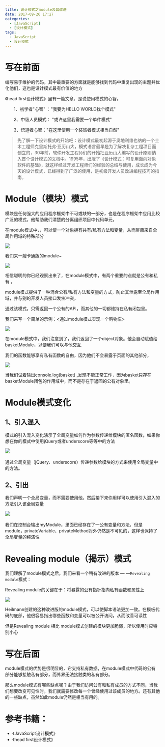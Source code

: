 ```yaml
---
title: 设计模式之module及其改进
date: 2017-09-26 17:27
categories:
  - [JavaScript]
  - [设计模式]
tags:
  - JavaScript
  - 设计模式
---
```

# 写在前面
编写易于维护的代码，其中最重要的方面就是能够找到代码中重复出现的主题并优化他们，这也是设计模式最有价值的地方

《head first设计模式》里有一篇文章，是说使用模式的心智，

　　1、初学者"心智" ："我要为HELLO WORLD找个模式"

　　2、中级人员模式： "或许这里我需要一个单件模式"

　　3、悟道者心智："在这里使用一个装饰者模式相当自然"

> 先了解一下设计模式的开始吧：设计模式最初起源于奥地利维也纳的一个土木工程师克里斯托弗·亚历山大，模式语言最早是为了解决复杂工程项目而创立的，30年前，软件开发工程师们的开始把亚历山大编写的设计原则纳入首个设计模式的文档中。1995年，出版了《设计模式：可复用面向对象软件的基础》，就这样经过开发工程师们的经验的总结与使用，成长成为今天的设计模式，已经得到了广泛的使用，是初级开发人员改进编程技巧的指南。

<!-- more -->

# Module（模块）模式
模块是任何强大的应用程序框架中不可或缺的一部分，也是在程序框架中应用比较广泛的模式，他帮助我们清楚的分离组织项目中代码单元，

在module模式中，，可以使一个对象拥有共有/私有方法和变量，从而屏蔽来自全局作用域的特殊部分

<fancybox>![](https://www.chenqaq.com/assets/cnblogs_img/1140602-20170924125128212-1468875537.png)</fancybox>

我们来一艘卡通版的module~

<fancybox>![](https://www.chenqaq.com/assets/cnblogs_img/1140602-20170924144213196-565819862.png)</fancybox>

相信聪明的你已经观察出来了，在module模式中，有两个重要的点就是公有和私有 ，

module模式提供了一种混合公有/私有方法和变量的方式，防止其泄露至全局作用域，并与别的开发人员接口发生冲突，

通过该模式，只需返回一个公有的API，而其他的一切都维持在私有闭包里。

我们来写一个简单的示例：<通过module模式实现一个购物车>

<fancybox>![](https://www.chenqaq.com/assets/cnblogs_img/1140602-20170924132031712-270931622.png)</fancybox>

在module模式中，我们注意到了，我们返回了一个object对象。他会自动赋值给basketModule，以便我们可以与他交互.

我们的函数能够享有私有函数的自由，因为他们不会暴露于页面的其他部分，

<fancybox>![](https://www.chenqaq.com/assets/cnblogs_img/1140602-20170924153457306-1818881545.png)</fancybox>

当我们试着输出console.log(basket) ,发现不能正常工作，因为basket只存在basketModule闭包的作用域中，而不是存在于返回的公有对象里。

# Module模式变化
## 1、引入混入

模式的引入混入变化演示了全局变量如何作为参数传递给模块的匿名函数，如果你想在你的模式中使用jQuery或者underscore等等中的方法

<fancybox>![](https://www.chenqaq.com/assets/cnblogs_img/1140602-20170924154751493-1830813599.png)</fancybox>　

通过全局变量（jQuery、underscore）传递参数给模块的方式来使用全局变量中的方法。

## 2、引出

我们声明一个全局变量，而不需要使用他。然后接下来你用样可以使用引入混入的方法引入该全局变量

<fancybox>![](https://www.chenqaq.com/assets/cnblogs_img/1140602-20170924160243259-1131636796.png)</fancybox>　　

我们在控制台输出myModule，里面已经存在了一公有变量和方法，但是module，privateVariable、privateMethod对外仍然是不可见的，这样也保持了全局变量的纯洁性

# Revealing module（揭示）模式
我们理解了module模式之后，我们来看一个稍有改进的版本 — —`Revealing module`模式：

Revealing module的关键在于：将暴露的公有指针指向私有函数和属性上

<fancybox>![](https://www.chenqaq.com/assets/cnblogs_img/1140602-20170925191341667-550603813.png)</fancybox>

Heilmann创建的这种改进版的module模式，可以使脚本语法更加一致。在模板代码的底部，他很容易指出哪些函数和变量可以被公开访问，从而改善可读性

但是Revealing module 相比 module模式创建的模块更加脆弱，所以使用时应特别小心

# 写在后面
module模式的优势是很明显的，它支持私有数据，在module模式中代码的公有部分能够接触私有部分，而外界无法接触类的私有部分。

那么module模式有哪些缺点呢？由于我们访问公有和私有成员的方式不同，当我们想要改变可见性时，我们就需要修改每一个曾经使用过该成员的地方。还有其他的一些缺点，虽然如此module仍然是相当有用的。

# 参考书籍：
- 《JavaScript设计模式》
- 《head first设计模式》
